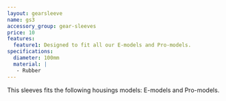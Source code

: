 ```yaml
---
layout: gearsleeve
name: gs3
accessory_group: gear-sleeves
price: 10
features:
  feature1: Designed to fit all our E-models and Pro-models.
specifications:
  diameter: 100mm
  material: |
   - Rubber
---
```

This sleeves fits the following housings models: E-models and Pro-models.
